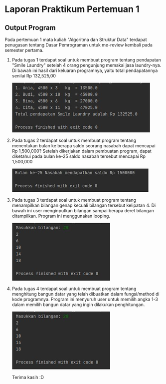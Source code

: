 # Laporan Praktikum Pertemuan 1

## Output Program
Pada pertemuan 1 mata kuliah "Algoritma dan Struktur Data" terdapat penugasan tentang Dasar Pemrograman untuk me-review kembali pada semester pertama.

1. Pada tugas 1 terdapat soal untuk membuat program tentang pendapatan "Smile Laundry" setelah 4 orang pengunjung memakai jasa laundry-nya. Di bawah ini hasil dari keluaran programnya, yaitu total pendapatannya senilai Rp 132,525,00 

    <img src="Tugas-1.JPG">

2. Pada tugas 2 terdapat soal untuk membuat program tentang menentukan bulan ke berapa saldo seorang nasabah dapat mencapai Rp 1,500,000? Setelah dikerjakan dalam pembuatan program, dapat diketahui pada bulan ke-25 saldo nasabah tersebut mencapai Rp 1,500,000

    <img src="Tugas-2.JPG">

3. Pada tugas 3 terdapat soal untuk membuat program tentang menampilkan bilangan genap kecuali bilangan tersebut kelipatan 4. Di bawah ini user menginputkan bilangan sampai berapa deret bilangan ditampilkan. Program ini menggunakan looping.

    <img src="Tugas-3.JPG">

3. Pada tugas 4 terdapat soal untuk membuat program tentang menghitung bangun datar yang telah dibuatkan dalam fungsi/method di kode programnya. Program ini menyuruh user untuk memilih angka 1-3 dalam memilih bangun datar yang ingin dilakukan penghitungan.

    <img src="Tugas-3.JPG">

    Terima kasih :D
